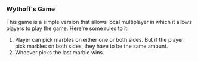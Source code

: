 ### Wythoff's Game

This game is a simple version that allows local multiplayer in which it allows players to play the game. Here're some rules to it. 

1. Player can pick marbles on either one or both sides. But if the player pick marbles on both sides, they have to be the same amount.
2. Whoever picks the last marble wins.